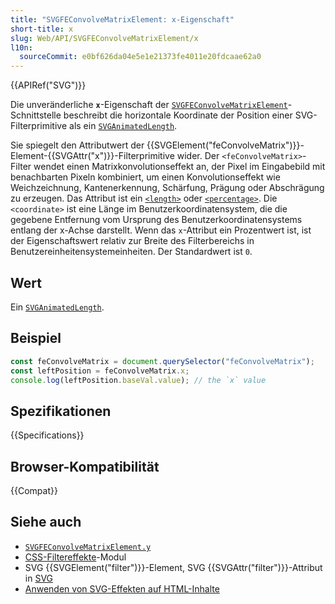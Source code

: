 ```yaml
---
title: "SVGFEConvolveMatrixElement: x-Eigenschaft"
short-title: x
slug: Web/API/SVGFEConvolveMatrixElement/x
l10n:
  sourceCommit: e0bf626da04e5e1e21373fe4011e20fdcaae62a0
---
```


{{APIRef("SVG")}}

Die unveränderliche **`x`**-Eigenschaft der [`SVGFEConvolveMatrixElement`](/de/docs/Web/API/SVGFEConvolveMatrixElement)-Schnittstelle beschreibt die horizontale Koordinate der Position einer SVG-Filterprimitive als ein [`SVGAnimatedLength`](/de/docs/Web/API/SVGAnimatedLength).

Sie spiegelt den Attributwert der {{SVGElement("feConvolveMatrix")}}-Element-{{SVGAttr("x")}}-Filterprimitive wider. Der `<feConvolveMatrix>`-Filter wendet einen Matrixkonvolutionseffekt an, der Pixel im Eingabebild mit benachbarten Pixeln kombiniert, um einen Konvolutionseffekt wie Weichzeichnung, Kantenerkennung, Schärfung, Prägung oder Abschrägung zu erzeugen. Das Attribut ist ein [`<length>`](/de/docs/Web/SVG/Content_type#length) oder [`<percentage>`](/de/docs/Web/SVG/Content_type#percentage). Die `<coordinate>` ist eine Länge im Benutzerkoordinatensystem, die die gegebene Entfernung vom Ursprung des Benutzerkoordinatensystems entlang der x-Achse darstellt. Wenn das `x`-Attribut ein Prozentwert ist, ist der Eigenschaftswert relativ zur Breite des Filterbereichs in Benutzereinheitensystemeinheiten. Der Standardwert ist `0`.

## Wert

Ein [`SVGAnimatedLength`](/de/docs/Web/API/SVGAnimatedLength).

## Beispiel

```js
const feConvolveMatrix = document.querySelector("feConvolveMatrix");
const leftPosition = feConvolveMatrix.x;
console.log(leftPosition.baseVal.value); // the `x` value
```

## Spezifikationen

{{Specifications}}

## Browser-Kompatibilität

{{Compat}}

## Siehe auch

- [`SVGFEConvolveMatrixElement.y`](/de/docs/Web/API/SVGFEConvolveMatrixElement/y)
- [CSS-Filtereffekte](/de/docs/Web/CSS/CSS_filter_effects)-Modul
- SVG {{SVGElement("filter")}}-Element, SVG {{SVGAttr("filter")}}-Attribut in [SVG](/de/docs/Web/SVG)
- [Anwenden von SVG-Effekten auf HTML-Inhalte](/de/docs/Web/SVG/Applying_SVG_effects_to_HTML_content)
